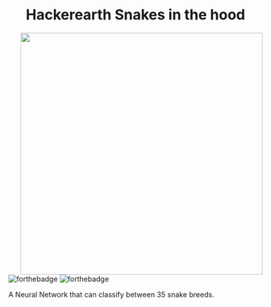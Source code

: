 <h1 align="center">Hackerearth Snakes in the hood</h1>
<img align="right" src="./Snake_Breed_Detection_Animated_Cover.gif" width="480"/>

![forthebadge](https://forthebadge.com/images/badges/built-with-science.svg)
![forthebadge](https://forthebadge.com/images/badges/made-with-python.svg)

A Neural Network that can classify between 35 snake breeds.
